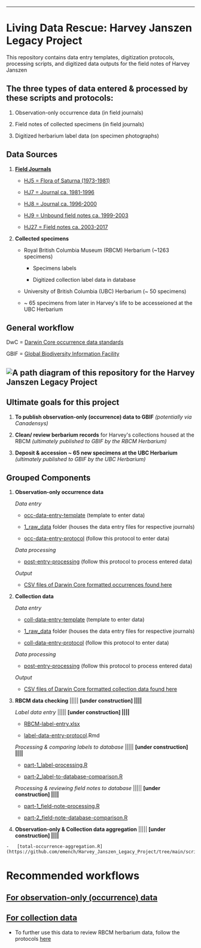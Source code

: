------------------------------------------------------------------------

# Living Data Rescue: Harvey Janszen Legacy Project

This repository contains data entry templates, digitization protocols, processing scripts, and digitized data outputs for the field notes of Harvey Janszen

## The three types of data entered & processed by these scripts and protocols:

1)  Observation-only occurrence data (in field journals)

2)  Field notes of collected specimens (in field journals)

3)  Digitized herbarium label data (on specimen photographs)

## Data Sources

1.  [**Field Journals**](https://github.com/emench/Harvey_Janszen_Legacy_Project/tree/main/data/existing_data/field-journal-photos)

    -   [HJ5 = Flora of Saturna (1973-1981)](https://github.com/emench/Harvey_Janszen_Legacy_Project/tree/main/data/existing_data/field-journal-photos/HJ5)

    -   [HJ7 = Journal ca. 1981-1996](https://github.com/emench/Harvey_Janszen_Legacy_Project/tree/main/data/existing_data/field-journal-photos/HJ7)

    -   [HJ8 = Journal ca. 1996-2000](https://github.com/emench/Harvey_Janszen_Legacy_Project/tree/main/data/existing_data/field-journal-photos/HJ8)

    -   [HJ9 = Unbound field notes ca. 1999-2003](https://github.com/emench/Harvey_Janszen_Legacy_Project/tree/main/data/existing_data/field-journal-photos/HJ9)

    -   [HJ27 = Field notes ca. 2003-2017](https://github.com/emench/Harvey_Janszen_Legacy_Project/tree/main/data/existing_data/field-journal-photos/HJ27)

2.  **Collected specimens**

    -   Royal British Columbia Museum (RBCM) Herbarium (\~1263 specimens)

        -   Specimens labels

        -   Digitized collection label data in database

    -   University of British Columbia (UBC) Herbarium (\~ 50 specimens)

    -   \~ 65 specimens from later in Harvey's life to be accesseioned at the UBC Herbarium

## General workflow

DwC = [Darwin Core occurrence data standards](https://dwc.tdwg.org/list/#dwc_fieldNotes)

GBIF = [Global Biodiversity Information Facility](https://www.gbif.org/)

## ![A path diagram of this repository for the Harvey Janszen Legacy Project](diagrams/LDP-Internship-map.png)

## Ultimate goals for this project

1.  **To publish observation-only (occurrence) data to GBIF** *(potentially via Canadensys)*

2.  **Clean/ review berbarium records** for Harvey's collections housed at the RBCM *(ultimately published to GBIF by the RBCM Herbarium)*

3.  **Deposit & accession \~ 65 new specimens at the UBC Herbarium** *(ultimately published to GBIF by the UBC Herbarium)*

## Grouped Components

1.  **Observation-only occurrence data**

    *Data entry*

    -   [occ-data-entry-template](https://github.com/emench/Harvey_Janszen_Legacy_Project/blob/main/data/data_digitization/occurrence_data/1_raw_data/HJ-occ-entry-template.xlsx) (template to enter data)

    -   [1_raw_data](https://github.com/emench/Harvey_Janszen_Legacy_Project/tree/main/data/data_digitization/occurrence_data/1_raw_data) folder (houses the data entry files for respective journals)

    -   [occ-data-entry-protocol](https://github.com/emench/Harvey_Janszen_Legacy_Project/blob/main/protocols/occurrence_data/occ-data-entry-protocol.Rmd) (follow this protocol to enter data)

    *Data processing*

    -   [post-entry-processing](https://github.com/emench/Harvey_Janszen_Legacy_Project/blob/main/protocols/occurrence_data/post-entry-processing-protocol.Rmd) (follow this protocol to process entered data)

    *Output*

    -   [CSV files of Darwin Core formatted occurrences found here](https://github.com/emench/Harvey_Janszen_Legacy_Project/tree/main/data/data_digitization/occurrence_data/darwin_core_data)

2.  **Collection data**

    *Data entry*

    -   [coll-data-entry-template](https://github.com/emench/Harvey_Janszen_Legacy_Project/blob/main/data/data_digitization/collection_data/1_raw_data/HJ-coll-entry%20template.xlsx) (template to enter data)

    -   [1_raw_data](https://github.com/emench/Harvey_Janszen_Legacy_Project/tree/main/data/data_digitization/collection_data/1_raw_data) folder (houses the data entry files for respective journals)

    -   [coll-data-entry-protocol](https://github.com/emench/Harvey_Janszen_Legacy_Project/tree/main/protocols/collection_data) (follow this protocol to enter data)

    *Data processing*

    -   [post-entry-processing](https://github.com/emench/Harvey_Janszen_Legacy_Project/blob/main/protocols/collection_data/coll-data-entry-protocol.Rmd) (follow this protocol to process entered data)

    *Output*

    -   [CSV files of Darwin Core formatted collection data found here](https://github.com/emench/Harvey_Janszen_Legacy_Project/tree/main/data/data_digitization/collection_data/darwin_core_data)

3.  **RBCM data checking** \|\|\|\|\| **[under construction] \|\|\|\|**

    *Label data entry* \|\|\|\|\| **[under construction] \|\|\|\|**

    -   [RBCM-label-entry.xlsx](https://github.com/emench/Harvey_Janszen_Legacy_Project/blob/main/data/data_digitization/rbcm_data/label_data/raw_data/RBCM-label-entry.xlsx)

    -   [label-data-entry-protocol](https://github.com/emench/Harvey_Janszen_Legacy_Project/blob/main/protocols/rbcm_review/label-entry-protocol.Rmd).Rmd

    *Processing & comparing labels to database* \|\|\|\|\| **[under construction] \|\|\|\|**

    -   [part-1_label-processing.R](https://github.com/emench/Harvey_Janszen_Legacy_Project/blob/main/scripts/rbcm_data_processing/label-data/part-1_label-processing.R)

    -   [part-2_label-to-database-comparison.R](https://github.com/emench/Harvey_Janszen_Legacy_Project/blob/main/scripts/rbcm_data_processing/label-data/part-2_label-to-database-comparison.R)

    *Processing & reviewing* *field notes to database* \|\|\|\|\| **[under construction] \|\|\|\|**

    -   [part-1_field-note-processing.R](https://github.com/emench/Harvey_Janszen_Legacy_Project/blob/main/scripts/rbcm_data_processing/field-note-data/part1_field-note-processing.R)

    -   [part-2_field-note-database-comparison.R](https://github.com/emench/Harvey_Janszen_Legacy_Project/blob/main/scripts/rbcm_data_processing/field-note-data/part2-field-note-database-comparison.R)

4.   **Observation-only & Collection data aggregation** \|\|\|\|\| **[under construction] \|\|\|\|**

    -   [total-occurrence-aggregation.R](https://github.com/emench/Harvey_Janszen_Legacy_Project/tree/main/scripts/aggregation)

# Recommended workflows

## [For observation-only (occurrence) data](https://github.com/emench/Harvey_Janszen_Legacy_Project/tree/main/protocols/occurrence_data)

## [For collection data](https://github.com/emench/Harvey_Janszen_Legacy_Project/tree/main/protocols/collection_data)

-   To further use this data to review RBCM herbarium data, follow the protocols [here](https://github.com/emench/Harvey_Janszen_Legacy_Project/tree/main/protocols/rbcm_review)
